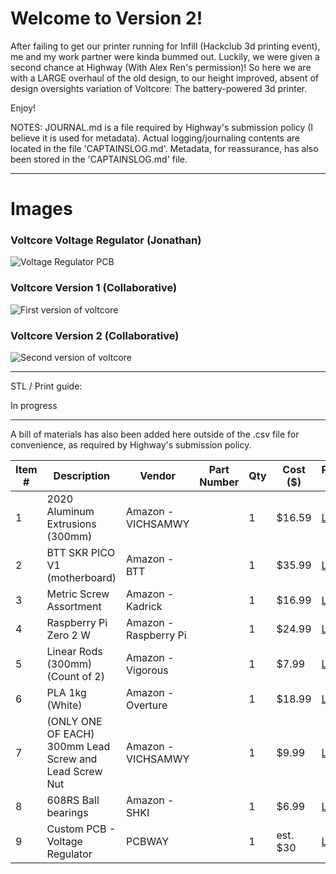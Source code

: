 # Welcome to Version 2!

After failing to get our printer running for Infill (Hackclub 3d printing event), me and my work partner were kinda bummed out.
Luckily, we were given a second chance at Highway (With Alex Ren's permission)! So here we are with a LARGE overhaul of the old design, to our height improved, absent of design
oversights variation of Voltcore: The battery-powered 3d printer.

Enjoy!

NOTES: JOURNAL.md is a file required by Highway's submission policy (I believe it is used for metadata). Actual logging/journaling contents are located in the file 'CAPTAINSLOG.md'. Metadata, for reassurance, has also been stored in the 'CAPTAINSLOG.md' file.

---

# Images

### Voltcore Voltage Regulator (Jonathan)
![Voltage Regulator PCB](https://hc-cdn.hel1.your-objectstorage.com/s/v3/a33e2f25f2253e9198963682a06892cc19f41281_image.png)

### Voltcore Version 1 (Collaborative)
![First version of voltcore](https://hc-cdn.hel1.your-objectstorage.com/s/v3/1938e6dfb0fd1e251fb0e90e52e3a4a60d97b48b_image.png)

### Voltcore Version 2 (Collaborative)
![Second version of voltcore](https://hc-cdn.hel1.your-objectstorage.com/s/v3/e7ed24782be683a56ceb965632b9206521e7cefd_image.png)

---

STL / Print guide:

In progress

---

A bill of materials has also been added here outside of the .csv file for convenience, as required by Highway's submission policy.

| Item # | Description                             | Vendor                | Part Number | Qty | Cost ($) | Purchase Link                                                                                  |
|--------|-----------------------------------------|------------------------|-------------|-----|----------|------------------------------------------------------------------------------------------------|
| 1      | 2020 Aluminum Extrusions (300mm)                       | Amazon - VICHSAMWY    |           | 1   | $16.59   | [Link](https://www.amazon.com/European-Standard-Anodized-Aluminum-Extrusion/dp/B099N5HLM1) |
| 2      | BTT SKR PICO V1 (motherboard)                          | Amazon - BTT          |           | 1   | $35.99   | [Link](https://www.amazon.com/BIGTREETECH-Controller-Raspberry-Printing-Motherboard/dp/B09MYKL9MP) |
| 3      | Metric Screw Assortment                                | Amazon - Kadrick      |           | 1   | $16.99   | [Link](https://www.amazon.com/Kadrick-Assortment-M2-M3-M4/dp/B0CQJZCC9T) |
| 4      | Raspberry Pi Zero 2 W                                  | Amazon - Raspberry Pi |           | 1   | $24.99   | [Link](https://www.amazon.com/Raspberry-Zero-Bluetooth-RPi-2W/dp/B09LH5SBPS) |
| 5      | Linear Rods (300mm) (Count of 2)                       | Amazon - Vigorous     |           | 1   | $7.99    | [Link](https://www.amazon.com/8mm-300mm-Vigorous-Hardened-Printer/dp/B0CG37KS93) |
| 6      | PLA 1kg (White)                                        | Amazon - Overture     |           | 1   | $18.99   | [Link](https://www.amazon.com/OVERTURE-Filament-Printer-Dimensional-Accuracy/dp/B089S1HB8K) |
| 7      | (ONLY ONE OF EACH) 300mm Lead Screw and Lead Screw Nut | Amazon - VICHSAMWY    |           | 1   | $9.99    | [Link](https://www.amazon.com/dp/B0BWYH5ZKG) |
| 8      | 608RS Ball bearings                                    | Amazon - SHKI         |           | 1   | $6.99    | [Link](https://www.amazon.com/SHKI/dp/B09PKD8QZZ) |
| 9      | Custom PCB - Voltage Regulator                         | PCBWAY                |           | 1   | est. $30 | [Link](https://www.pcbway.com/) |
